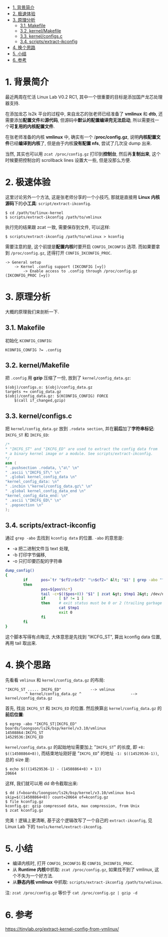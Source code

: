 
<!-- @import "[TOC]" {cmd="toc" depthFrom=1 depthTo=6 orderedList=false} -->

<!-- code_chunk_output -->

- [1. 背景简介](#1-背景简介)
- [2. 极速体验](#2-极速体验)
- [3. 原理分析](#3-原理分析)
  - [3.1. Makefile](#31-makefile)
  - [3.2. kernel/Makefile](#32-kernelmakefile)
  - [3.3. kernel/configs.c](#33-kernelconfigsc)
  - [3.4. scripts/extract-ikconfig](#34-scriptsextract-ikconfig)
- [4. 换个思路](#4-换个思路)
- [5. 小结](#5-小结)
- [6. 参考](#6-参考)

<!-- /code_chunk_output -->

# 1. 背景简介

最近两周在忙活 Linux Lab V0.2 RC1, 其中一个很重要的目标是添加国产龙芯处理器支持. 

在添加龙芯 ls2k 平台的过程中, 来自龙芯的张老师已经准备了 **vmlinux** 和 **dtb**, 还需要添加**配置文件**和**源代码**, 但源码中**默认的配置编译完无法启动**, 所以需要找一个**可复用的内核配置文件**. 

在张老师准备的内核 **vmlinux** 中, 确实有一个 /**proc/config.gz**, 说明**内核配置文件**已经**编译到内核**了, 但是由于内核**没有配置 nfs**, 尝试了几次没 dump 出来. 

当然, 其实也可以用 `zcat /proc/config.gz` 打印到**控制台**, 然后再**复制出来**, 这个时候要把控制台的 scrollback lines 设置大一些, 但是没那么方便. 

# 2. 极速体验

这里讨论另外一个方法, 这是张老师分享的一个小技巧, 那就是直接用 **Linux 内核源码**下的**小工具**: `script/extract-ikconfig`. 

```
$ cd /path/to/linux-kernel
$ scripts/extract-ikconfig /path/to/vmlinux
```

执行完的结果跟 zcat 一致, 需要保存到文件, 可以这样: 

```
$ scripts/extract-ikconfig /path/to/vmlinux > kconfig
```

需要注意的是, 这个前提是**配置内核**时要开启 `CONFIG_IKCONFIG` 选项. 而如果要拿到 `/proc/config.gz`, 还得打开 `CONFIG_IKCONFIG_PROC`. 

```
-> General setup                                                     
    -> Kernel .config support (IKCONFIG [=y])
        -> Enable access to .config through /proc/config.gz (IKCONFIG_PROC [=y])
```

# 3. 原理分析

大概的原理我们来剖析一下. 

## 3.1. Makefile

初始化 `KCONFIG_CONFIG`: 

```
KCONFIG_CONFIG ?= .config
```

## 3.2. kernel/Makefile

把 `.config` 用 **gzip** 压缩了一份, 放到了 `kernel/config_data.gz`: 

```
$(obj)/configs.o: $(obj)/config_data.gz
targets += config_data.gz
$(obj)/config_data.gz: $(KCONFIG_CONFIG) FORCE
	$(call if_changed,gzip)
```

## 3.3. kernel/configs.c

把 `kernel/config_data.gz` 放到 `.rodata section`, 并在**前后**加了**字符串标记**: `IKCFG_ST` 和 `IKCFG_ED`: 

```cpp
/*
* "IKCFG_ST" and "IKCFG_ED" are used to extract the config data from
* a binary kernel image or a module. See scripts/extract-ikconfig.
*/
asm (
" .pushsection .rodata, \"a\" \n"
" .ascii \"IKCFG_ST\" \n"
" .global kernel_config_data \n"
"kernel_config_data: \n"
" .incbin \"kernel/config_data.gz\" \n"
" .global kernel_config_data_end \n"
"kernel_config_data_end: \n"
" .ascii \"IKCFG_ED\" \n"
" .popsection \n"
);
```

## 3.4. scripts/extract-ikconfig

通过 `grep -abo` 去找到 `kconfig data` 的位置. `-abo` 的意思是: 

- -a 把二进制文件当 text 处理, 
- -b 打印字节偏移, 
- -o 只打印要匹配的字符串

```sh
dump_config()
{
        if      pos=`tr "$cf1\n$cf2" "\n$cf2=" &lt; "$1" | grep -abo "^$cf2"`
        then
                pos=${pos%%:*}
                tail -c+$(($pos+8)) "$1" | zcat &gt; $tmp1 2&gt; /dev/null
                if      [ $? != 1 ]
                then    # exit status must be 0 or 2 (trailing garbage warning)
                        cat $tmp1
                        exit 0
                fi
        fi
}
```

这个脚本写得有点晦涩, 大体意思是先找到 ”IKCFG_ST", 算出 kconfig data 位置, 再用 tail 取出来. 

# 4. 换个思路

先看看 `vmlinux` 和 `kernel/config_data.gz` 的布局: 

```
"IKCFG_ST ..... IKCFG_ED"             --> vmlinux
         ^ kernel/config_data.gz ^                      --> kernel/config_data.gz
```

首先, 找出 `IKCFG_ST` 和 `IKCFG_ED` 的位置. 然后换算出 `kernel/config_data.gz` 的**前后位置**: 

```
$ egrep -abo "IKCFG_ST|IKCFG_ED" boards/loongson/ls2k/bsp/kernel/v3.10/vmlinux 
14508864:IKCFG_ST
14529536:IKCFG_ED
```

`kernel/config_data.gz` 的起始地址需要加上 ”`IKCFG_ST`" 的长度, 即 `+8: $((14508864+8))`, 而结束地址刚好是 ”`IKCFG_ED`" 的地址 `-1: $((14529536-1))`, 总的 size 是: 

```
$ echo $(((14529536-1) - (14508864+8) + 1))
20664
```

这样, 我们就可以用 dd 命令截取出来: 

```
$ dd if=boards/loongson/ls2k/bsp/kernel/v3.10/vmlinux bs=1 skip=$((14508864+8)) count=20664 of=kconfig.gz
$ file kconfig.gz
kconfig.gz: gzip compressed data, max compression, from Unix
$ zcat kconfig.gz
```

完美！逻辑上更清晰, 基于这个逻辑改写了一个自己的 `extract-ikconfig`, 见 Linux Lab 下的 `tools/kernel/extract-ikconfig`. 

# 5. 小结

* 编译内核时, 打开 `CONFIG_IKCONFIG` 和 `CONFIG_IKCONFIG_PROC`. 
* 从 **Runtime 内核**中抓取: `zcat /proc/config.gz`, 如果找不到了 vmlinux, 这个不失为一个好方法. 
* 从**静态内核 vmlinux** 中抓取: `scripts/extract-ikconfig /path/to/vmlinux`. 

注: `zcat /proc/config.gz` 等价于 `cat /proc/config.gz | gzip -d`

# 6. 参考

https://tinylab.org/extract-kernel-config-from-vmlinux/